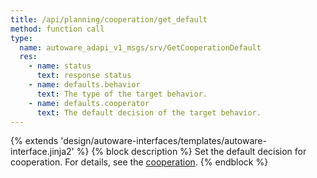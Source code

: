```yaml
---
title: /api/planning/cooperation/get_default
method: function call
type:
  name: autoware_adapi_v1_msgs/srv/GetCooperationDefault
  res:
    - name: status
      text: response status
    - name: defaults.behavior
      text: The type of the target behavior.
    - name: defaults.cooperator
      text: The default decision of the target behavior.
---
```


{% extends 'design/autoware-interfaces/templates/autoware-interface.jinja2' %}
{% block description %}
Set the default decision for cooperation. For details, see the [cooperation](../cooperation.md).
{% endblock %}
